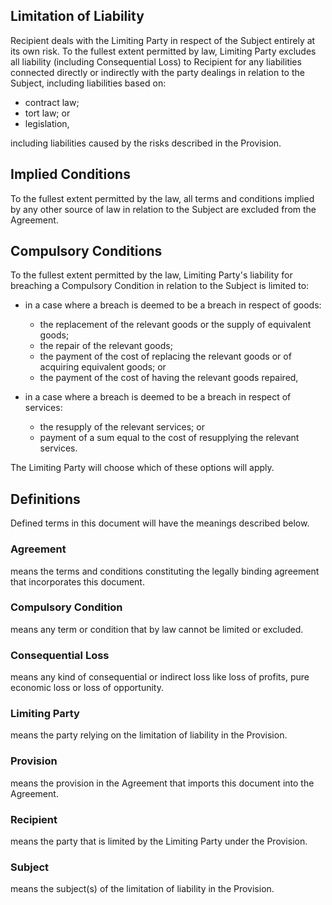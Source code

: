 ## Limitation of Liability

Recipient deals with the Limiting Party in respect of the Subject entirely at its own risk. To the fullest extent permitted by law, Limiting Party excludes all liability (including Consequential Loss) to Recipient for any liabilities connected directly or indirectly with the party dealings in relation to the Subject, including liabilities based on:

- contract law;
- tort law; or
- legislation,

including liabilities caused by the risks described in the Provision.

## Implied Conditions

To the fullest extent permitted by the law, all terms and conditions implied by any other source of law in relation to the Subject are excluded from the Agreement.

## Compulsory Conditions

To the fullest extent permitted by the law, Limiting Party's liability for breaching a Compulsory Condition in relation to the Subject is limited to:

- in a case where a breach is deemed to be a breach in respect of goods:
	+ the replacement of the relevant goods or the supply of equivalent goods;
	+ the repair of the relevant goods;
	+ the payment of the cost of replacing the relevant goods or of acquiring equivalent goods; or
	+ the payment of the cost of having the relevant goods repaired,

- in a case where a breach is deemed to be a breach in respect of services:
	+ the resupply of the relevant services; or
	+ payment of a sum equal to the cost of resupplying the relevant services.

The Limiting Party will choose which of these options will apply.

## Definitions

Defined terms in this document will have the meanings described below.

### Agreement
means the terms and conditions constituting the legally binding agreement that incorporates this document.

### Compulsory Condition
means any term or condition that by law cannot be limited or excluded.

### Consequential Loss
means any kind of consequential or indirect loss like loss of profits, pure economic loss or loss of opportunity.

### Limiting Party
means the party relying on the limitation of liability in the Provision.

### Provision
means the provision in the Agreement that imports this document into the Agreement.

### Recipient
means the party that is limited by the Limiting Party under the Provision.

### Subject
means the subject(s) of the limitation of liability in the Provision.
